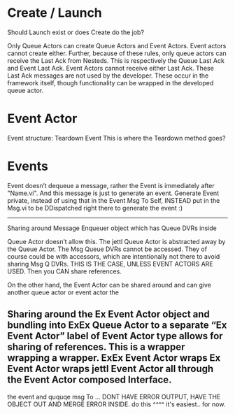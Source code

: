 # Create / Launch

Should Launch exist or does Create do the job?

Only Queue Actors can create Queue Actors and Event Actors.
Event actors cannot create either.
Further, because of these rules, only queue actors can receive the Last Ack from Nesteds. This is respectively the Queue Last Ack and Event Last Ack. Event Actors cannot receive either Last Ack.
These Last Ack messages are not used by the developer. These occur in the framework itself, though functionality can be wrapped in the developed queue actor.


# Event Actor

Event structure: Teardown Event
This is where the Teardown method goes?


# Events

Event doesn’t dequeue a message, rather the Event is immediately after "Name.vi". And this message is just to generate an event.
Generate Event private, instead of using that in the Event Msg To Self, INSTEAD put in the Msg.vi to be DDispatched right there to generate the event :)

---
Sharing around Message Enqueuer object which has Queue DVRs inside

Queue Actor doesn’t allow this. The jettl Queue Actor is abstracted away by the Queue Actor. The Msg Queue DVRs cannot be accessed. They of course could be with accessors, which are intentionally not there to avoid sharing Msg Q DVRs.
THIS IS THE CASE, UNLESS EVENT ACTORS ARE USED. Then you CAN share references.

On the other hand, the Event Actor can be shared around and can give another queue actor or event actor the 

Sharing around the Ex Event Actor object and bundling into ExEx Queue Actor to a separate “Ex Event Actor” label of Event Actor type allows for sharing of references.
This is a wrapper wrapping a wrapper.
ExEx Event Actor wraps Ex Event Actor wraps jettl Event Actor all through the Event Actor composed Interface.
---


the event and ququqe msg To ... DONT HAVE ERROR OUTPUT, HAVE THE OBJECT OUT AND MERGE ERROR INSIDE.
do this ^^^^ it's easiest.. for now.